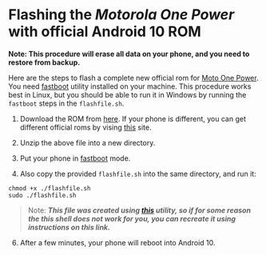 # Flashing the ***Motorola One Power*** with official Android 10 ROM

**Note: This procedure will erase all data on your phone, and you need to restore from backup.**

Here are the steps to flash a complete new official rom for [Moto One Power](https://www.digitaltrends.com/mobile/motorola-one-power-news-rumors-specs-and-more/). You need [fastboot](https://androidmtk.com/download-minimal-adb-and-fastboot-tool) utility installed on your machine. This procedure works best in Linux, but you should be able to run it in Windows by running the ```fastboot``` steps in the ```flashfile.sh```. 

1. Download the ROM from [here](https://mirrors.lolinet.com/firmware/moto/chef/official/RETIN/XT1942-2_CHEF_RETIN_10_QPT30.61-18_subsidy-DEFAULT_regulatory-DEFAULT_CFC.xml.zip). If your phone is different, you can get different official roms by vising [this](https://mirrors.lolinet.com/firmware/moto/chef/official) site.

2. Unzip the above file into a new directory. 

4. Put your phone in [fastboot](https://support.essential.com/hc/en-us/articles/360011974574-Reset-your-phone-from-Recovery-Mode) mode.

5. Also copy the provided ```flashfile.sh``` into the same directory, and run it:

```
chmod +x ./flashfile.sh
sudo ./flashfile.sh
```

> Note: ***This file was created using [this](https://github.com/dlenski/motoflash2sh) utility, so if for some reason the this shell does not work for you, you can recreate it using instructions on this link.***

6. After a few minutes, your phone will reboot into Android 10.
